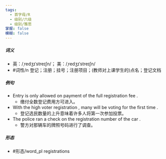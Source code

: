 ```yaml
---
tags:
  - 首字母/R
  - 级别/六级
  - 级别/雅思
掌握: false
模糊: false
---
```

##### 词义
- 英：/ˌredʒɪˈstreɪʃn/； 美：/ˌredʒɪˈstreɪʃn/
- #词性/n  登记；注册；挂号；注册项目；(教师对上课学生的)点名；登记文档
##### 例句
- Entry is only allowed on payment of the full registration fee .
	- 缴付全数登记费用方可进入。
- With the high voter registration , many will be voting for the first time .
	- 登记选民数量的上升意味着许多人将第一次参加投票。
- The police ran a check on the registration number of the car .
	- 警方对那辆车的牌照号码进行了调查。
##### 形态
- #形态/word_pl registrations

